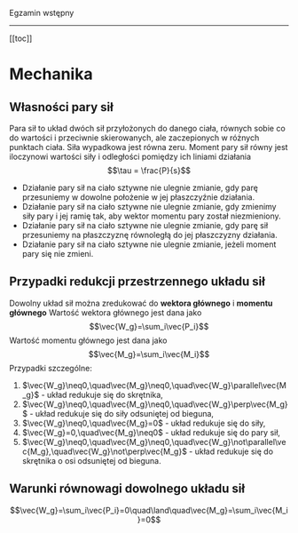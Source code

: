 Egzamin wstępny
________________
[[toc]]
# Mechanika
## Własności pary sił
Para sił to układ dwóch sił przyłożonych do danego ciała, równych sobie co do wartości i przeciwnie skierowanych, ale zaczepionych w różnych punktach ciała. Siła wypadkowa jest równa zeru.
Moment pary sił równy jest iloczynowi wartości siły i odległości pomiędzy ich liniami działania
$$\tau = \frac{P}{s}$$
* Działanie pary sił na ciało sztywne nie ulegnie zmianie, gdy parę przesuniemy w dowolne położenie w jej płaszczyźnie działania.
* Działanie pary sił na ciało sztywne nie ulegnie zmianie, gdy zmienimy siły pary i jej ramię tak, aby wektor momentu pary został niezmieniony.
* Działanie pary sił na ciało sztywne nie ulegnie zmianie, gdy parę sił przesuniemy na płaszczyznę równoległą do jej płaszczyzny działania.
* Działanie pary sił na ciało sztywne nie ulegnie zmianie, jeżeli moment pary się nie zmieni.

## Przypadki redukcji przestrzennego układu sił
Dowolny układ sił można zredukować do **wektora głównego** i **momentu głównego**
Wartość wektora głównego jest dana jako
$$\vec{W_g}=\sum_i\vec{P_i}$$
Wartość momentu głównego jest dana jako
$$\vec{M_g}=\sum_i\vec{M_i}$$
Przypadki szczególne:

1. $\vec{W_g}\neq0,\quad\vec{M_g}\neq0,\quad\vec{W_g}\parallel\vec{M_g}$ - układ redukuje się do skrętnika,
2. $\vec{W_g}\neq0,\quad\vec{M_g}\neq0,\quad\vec{W_g}\perp\vec{M_g}$ - układ redukuje się do siły odsuniętej od bieguna,
3. $\vec{W_g}\neq0,\quad\vec{M_g}=0$ - układ redukuje się do siły,
4. $\vec{W_g}=0,\quad\vec{M_g}\neq0$ - układ redukuje się do pary sił,
5. $\vec{W_g}\neq0,\quad\vec{M_g}\neq0,\quad\vec{W_g}\not\parallel\vec{M_g},\quad\vec{W_g}\not\perp\vec{M_g}$ - układ redukuje się do skrętnika o osi odsuniętej od bieguna.

## Warunki równowagi dowolnego układu sił
$$\vec{W_g}=\sum_i\vec{P_i}=0\quad\land\quad\vec{M_g}=\sum_i\vec{M_i}=0$$

